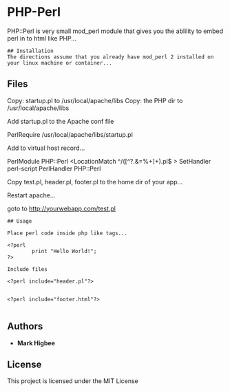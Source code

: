 # PHP-Perl

PHP::Perl is very small mod_perl module that gives you the ablility to embed perl in to html like PHP... 

```
## Installation
The directions assume that you already have mod_perl 2 installed on your linux machine or container... 

```
## Files

Copy: startup.pl to /usr/local/apache/libs
Copy: the PHP dir to /usr/local/apache/libs

Add startup.pl to the Apache conf file

PerlRequire /usr/local/apache/libs/startup.pl

Add to virtual host record...

  PerlModule PHP::Perl
  <LocationMatch ^/([^?.&=%+]+).pl$ >
        SetHandler perl-script
        PerlHandler PHP::Perl
  </LocationMatch>

Copy test.pl, header.pl, footer.pl to the home dir of your app...

Restart apache...

goto to http://yourwebapp.com/test.pl

```
## Usage

Place perl code inside php like tags...

<?perl 
		print "Hello World!";
?>

Include files

<?perl include="header.pl"?>


<?perl include="footer.html"?>


```

## Authors

* **Mark Higbee**  


## License

This project is licensed under the MIT License
